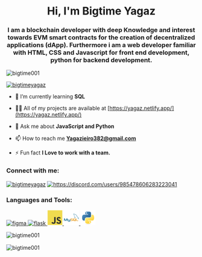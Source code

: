 <h1 align="center">Hi, I'm Bigtime Yagaz</h1>
<h3 align="center">I am a blockchain developer with deep Knowledge and interest towards EVM smart contracts for the creation of decentralized applications (dApp). Furthermore i am a web developer familiar with HTML, CSS and Javascript for front end development, python for backend development.</h3>

<p align="left"> <img src="https://komarev.com/ghpvc/?username=bigtime001&label=Profile%20views&color=0e75b6&style=flat" alt="bigtime001" /> </p>

<p align="left"> <a href="https://twitter.com/bigtimeyagaz" target="blank"><img src="https://img.shields.io/twitter/follow/bigtimeyagaz?logo=twitter&style=for-the-badge" alt="bigtimeyagaz" /></a> </p>

- 🌱 I’m currently learning **SQL**

- 👨‍💻 All of my projects are available at [https://yagaz.netlify.app/](https://yagaz.netlify.app/)

- 💬 Ask me about **JavaScript and Python**

- 📫 How to reach me **Yagazieiro382@gmail.com**

- ⚡ Fun fact **I Love to work with a team.**

<h3 align="left">Connect with me:</h3>
<p align="left">
<a href="https://twitter.com/bigtimeyagaz" target="blank"><img align="center" src="https://raw.githubusercontent.com/rahuldkjain/github-profile-readme-generator/master/src/images/icons/Social/twitter.svg" alt="bigtimeyagaz" height="30" width="40" /></a>
<a href="https://discord.gg/https://discord.com/users/985478606283223041" target="blank"><img align="center" src="https://raw.githubusercontent.com/rahuldkjain/github-profile-readme-generator/master/src/images/icons/Social/discord.svg" alt="https://discord.com/users/985478606283223041" height="30" width="40" /></a>
</p>

<h3 align="left">Languages and Tools:</h3>
<p align="left"> <a href="https://www.figma.com/" target="_blank" rel="noreferrer"> <img src="https://www.vectorlogo.zone/logos/figma/figma-icon.svg" alt="figma" width="40" height="40"/> </a> <a href="https://flask.palletsprojects.com/" target="_blank" rel="noreferrer"> <img src="https://www.vectorlogo.zone/logos/pocoo_flask/pocoo_flask-icon.svg" alt="flask" width="40" height="40"/> </a> <a href="https://developer.mozilla.org/en-US/docs/Web/JavaScript" target="_blank" rel="noreferrer"> <img src="https://raw.githubusercontent.com/devicons/devicon/master/icons/javascript/javascript-original.svg" alt="javascript" width="40" height="40"/> </a> <a href="https://www.mysql.com/" target="_blank" rel="noreferrer"> <img src="https://raw.githubusercontent.com/devicons/devicon/master/icons/mysql/mysql-original-wordmark.svg" alt="mysql" width="40" height="40"/> </a> <a href="https://www.python.org" target="_blank" rel="noreferrer"> <img src="https://raw.githubusercontent.com/devicons/devicon/master/icons/python/python-original.svg" alt="python" width="40" height="40"/> </a> </p>

<p><img align="center" src="https://github-readme-stats.vercel.app/api/top-langs?username=bigtime001&show_icons=true&locale=en&layout=compact" alt="bigtime001" /></p>

<p><img align="center" src="https://github-readme-streak-stats.herokuapp.com/?user=bigtime001&" alt="bigtime001" /></p>
